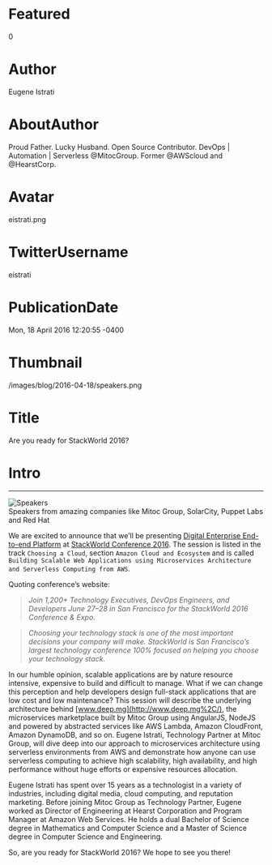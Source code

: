# Featured
0

# Author
Eugene Istrati

# AboutAuthor
Proud Father. Lucky Husband. Open Source Contributor. DevOps | Automation | Serverless @MitocGroup. Former @AWScloud and @HearstCorp.

# Avatar
eistrati.png

# TwitterUsername
eistrati

# PublicationDate
Mon, 18 April 2016 12:20:55 -0400

# Thumbnail
/images/blog/2016-04-18/speakers.png

# Title
Are you ready for StackWorld 2016?

# Intro

---

<div class="padd25px">
    <img src="/images/blog/2016-04-18/speakers.png" alt="Speakers" />
    <div class="center img-description">Speakers from amazing companies like Mitoc Group, SolarCity, Puppet Labs and Red Hat</div>
</div>

We are excited to announce that we’ll be presenting [Digital Enterprise End-to-end Platform](https://github.com/MitocGroup/deep-framework) at [StackWorld Conference 2016](http://www.stackworld.com/). The session is listed in the track `Choosing a Cloud`, section `Amazon Cloud and Ecosystem` and is called `Building Scalable Web Applications using Microservices Architecture and Serverless Computing from AWS`.

Quoting conference’s website:

>_Join 1,200+ Technology Executives, DevOps Engineers, and Developers June 27–28 in San Francisco for the StackWorld 2016 Conference & Expo._

>_Choosing your technology stack is one of the most important decisions your company will make. StackWorld is San Francisco’s largest technology conference 100% focused on helping you choose your technology stack._

In our humble opinion, scalable applications are by nature resource intensive, expensive to build and difficult to manage. What if we can change this perception and help developers design full-stack applications that are low cost and low maintenance? This session will describe the underlying architecture behind [www.deep.mg](http://www.deep.mg%2C/), the microservices marketplace built by Mitoc Group using AngularJS, NodeJS and powered by abstracted services like AWS Lambda, Amazon CloudFront, Amazon DynamoDB, and so on. Eugene Istrati, Technology Partner at Mitoc Group, will dive deep into our approach to microservices architecture using serverless environments from AWS and demonstrate how anyone can use serverless computing to achieve high scalability, high availability, and high performance without huge efforts or expensive resources allocation.

Eugene Istrati has spent over 15 years as a technologist in a variety of industries, including digital media, cloud computing, and reputation marketing. Before joining Mitoc Group as Technology Partner, Eugene worked as Director of Engineering at Hearst Corporation and Program Manager at Amazon Web Services. He holds a dual Bachelor of Science degree in Mathematics and Computer Science and a Master of Science degree in Computer Science and Engineering.

So, are you ready for StackWorld 2016? We hope to see you there!
